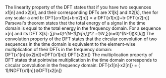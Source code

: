 The linearity property of the DFT states that if you have two sequences x1[n] and x2[n], and their corresponding DFTs are X1[k] and X2[k], then for any scalar a and b:
     DFT{a⋅x1[n]+b⋅x2[n]} = a⋅DFT{x1[n]}+b⋅DFT{x2[n]}
Parseval's theorem states that the total energy of a signal in the time domain is equal to the total energy in the frequency domain. For a sequence x[n] and its DFT X[k]:
     ∑_(n=0)^(N-1)〖x[n]〗^2 =1/N ∑_(n=0)^(N-1)〖X[k]〗
The convolution property of the DFT states that the circular convolution of two sequences in the time domain is equivalent to the element-wise multiplication of their DFTs in the frequency domain:
     DFT{x1[n]⊛x2[n]}=DFT{x1[n]}⋅DFT{x2[n]}
The multiplication property of DFT states that pointwise multiplication in the time domain corresponds to circular convolution in the frequency domain:
    DFT{x1[n]⋅x2[n]} = ( 1)/NDFT{x1[n]}⊛DFT{x2[n]}
  
